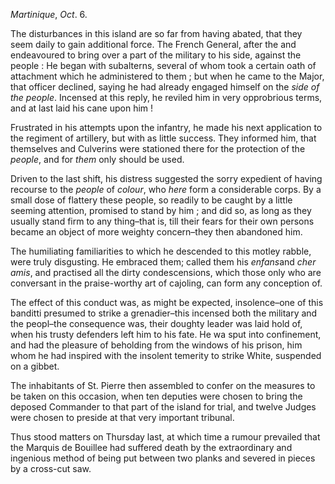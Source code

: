 *Martinique*, *Oct*.
                        6.The disturbances in this island are so far from having abated, that they
                    seem daily to gain additional force. The French General, after
                    the and endeavoured to bring over a part of the military to
                    his side, against the people : He began with subalterns, several of whom
                    took a certain oath of attachment which he administered to
                    them ; but when he came to the Major, that officer
                    declined, saying he had already engaged himself on the *side of the people*. Incensed at this reply, he reviled him in
                    very opprobrious terms, and at last laid his cane upon him !Frustrated in his attempts upon the infantry, he made his next application
                    to the regiment of artillery, but with as little success. They informed him, that themselves and Culverins were stationed there for the protection of the *people*, and
                     for *them* only should be used.Driven to the last shift, his distress suggested the sorry expedient of
                    having recourse to the *people* of *colour*, who *here* form a
                    considerable corps. By a small dose of flattery these people, so readily to be caught by a little seeming attention, promised
                    to stand by him ; and did so, as long as they usually stand firm to any
                    thing–that is, till their fears for their own persons became an
                        object of more weighty concern–they then abandoned him.The humiliating familiarities to which he descended to this
                    motley rabble, were truly disgusting. He embraced them; called
                    them his *enfans*and *cher amis*, and practised all the dirty condescensions, which those only who are conversant in the
                    praise-worthy art of cajoling, can form any conception of.The effect of this conduct was, as might be expected,
                    insolence–one of this banditti presumed to strike a
                    grenadier–this incensed both the military and the
                    peopl–the consequence was, their doughty leader was laid hold of,
                    when his trusty defenders left him to his fate. He wa sput into
                    confinement, and had the pleasure of beholding from the windows of his
                    prison, him whom he had inspired with the insolent temerity to strike
                    White, suspended on a gibbet.The inhabitants of St. Pierre then assembled to confer on the measures to be
                    taken on this occasion, when ten deputies were chosen to bring
                    the deposed Commander to that part of the island for trial, and twelve
                    Judges were chosen to preside at that very important
                    tribunal.Thus stood matters on Thursday last, at which time a rumour prevailed that
                    the Marquis de Bouillee had suffered death by the extraordinary and
                    ingenious method of being put between two planks and severed in pieces by a
                    cross-cut saw.